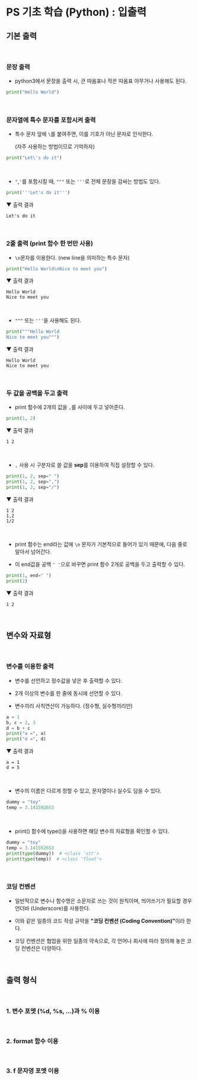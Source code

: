 # PS 기초 학습 (Python) : 입출력

## 기본 출력

<br/>

### 문장 출력

- python3에서 문장을 출력 시, 큰 따옴표나 작은 따옴표 아무거나 사용해도 된다.

```python
print("Hello World")
```

<br/>

### 문자열에 특수 문자를 포함시켜 출력

- 특수 문자 앞에 <code>\\</code>를 붙여주면, 이를 기호가 아닌 문자로 인식한다.

  (자주 사용하는 방법이므로 기억하자)

```python
print("Let\'s do it")
```

<br/>

- <code>"</code>,<code>'</code>를 포함시킬 때, <code>"""</code> 또는 <code>'''</code>로 전체 문장을 감싸는 방법도 있다.

```python
print('''Let's do it''')
```

▼ 출력 결과

```
Let's do it
```

<br/>

### 2줄 출력 (print 함수 한 번만 사용)

- <code>\n</code>문자를 이용한다. (new line을 의미하는 특수 문자)

```python
print("Hello World\nNice to meet you")
```

▼ 출력 결과

```
Hello World
Nice to meet you
```

<br/>

- <code>"""</code> 또는 <code>'''</code>을 사용해도 된다.

```python
print("""Hello World
Nice to meet you""")
```

▼ 출력 결과

```
Hello World
Nice to meet you
```

<br/>

### 두 값을 공백을 두고 출력

- print 함수에 2개의 값을 <code>,</code>를 사이에 두고 넣어준다.

```python
print(1, 2)
```

▼ 출력 결과

```
1 2
```

<br/>

- <code>,</code> 사용 시 구분자로 쓸 값을 <strong>sep</strong>를 이용하여 직접 설정할 수 있다.

```python
print(1, 2, sep=" ")
print(1, 2, sep=",")
print(1, 2, sep="/")
```

▼ 출력 결과

```
1 2
1,2
1/2
```

<br/>

- print 함수는 end라는 값에 <code>\n</code> 문자가 기본적으로 들어가 있기 때문에, 다음 줄로 알아서 넘어간다.

* 이 end값을 공백 <code>' '</code>으로 바꾸면 print 함수 2개로 공백을 두고 출력할 수 있다.

```python
print(1, end=" ")
print(2)
```

▼ 출력 결과

```
1 2
```

<br/>

## 변수와 자료형

<br/>

### 변수를 이용한 출력

- 변수를 선언하고 정수값을 넣은 후 출력할 수 있다.

* 2개 이상의 변수를 한 줄에 동시에 선언할 수 있다.

* 변수끼리 사칙연산이 가능하다. (정수형, 실수형끼리만)

```python
a = 1
b, c = 2, 3
d = b + c
print("a =", a)
print("d =", d)
```

▼ 출력 결과

```
a = 1
d = 5
```

<br/>

- 변수의 이름은 다르게 정할 수 있고, 문자열이나 실수도 담을 수 있다.

```python
dummy = "toy"
temp = 3.141592653
```

<br/>

- print() 함수에 type()을 사용하면 해당 변수의 자료형을 확인할 수 있다.

```python
dummy = "toy"
temp = 3.141592653
print(type(dummy))  # <class 'str'>
print(type(temp))  # <class 'float'>
```

<br/>

### 코딩 컨벤션

- 일반적으로 변수나 함수명은 소문자로 쓰는 것이 원칙이며, 띄어쓰기가 필요할 경우 언더바 (Underscore)를 사용한다.

- 이와 같은 일종의 코드 작성 규약을 <strong>"코딩 컨벤션 (Coding Convention)"</strong>이라 한다.

* 코딩 컨벤션은 협업을 위한 일종의 약속으로, 각 언어나 회사에 따라 정의해 놓은 코딩 컨벤션은 다양하다.

<br/>

## 출력 형식

<br/>

### 1. 변수 포멧 (%d, %s, ...)과 % 이용

<br/>

### 2. format 함수 이용

<br/>

### 3. f 문자영 포멧 이용

<br/>
